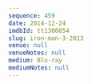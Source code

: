 ```yaml
---
sequence: 459
date: 2014-12-24
imdbId: tt1300854
slug: iron-man-3-2013
venue: null
venueNotes: null
medium: Blu-ray
mediumNotes: null
---
```

